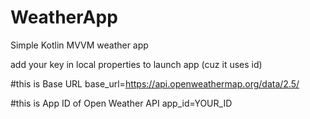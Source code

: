 # WeatherApp
Simple Kotlin MVVM weather app

add your key in local properties to launch app (cuz it uses id)

  #this is Base URL
  base_url=https://api.openweathermap.org/data/2.5/

  #this is App ID of Open Weather API
  app_id=YOUR_ID
